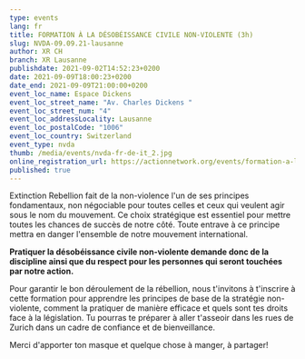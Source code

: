 ```yaml
---
type: events
lang: fr
title: FORMATION À LA DÉSOBÉISSANCE CIVILE NON-VIOLENTE (3h)
slug: NVDA-09.09.21-lausanne
author: XR CH
branch: XR Lausanne
publishdate: 2021-09-02T14:52:23+0200
date: 2021-09-09T18:00:23+0200
date_end: 2021-09-09T21:00:00+0200
event_loc_name: Espace Dickens
event_loc_street_name: "Av. Charles Dickens "
event_loc_street_num: "4"
event_loc_addressLocality: Lausanne
event_loc_postalCode: "1006"
event_loc_country: Switzerland
event_type: nvda
thumb: /media/events/nvda-fr-de-it_2.jpg
online_registration_url: https://actionnetwork.org/events/formation-a-la-desobeissance-civile-non-violente-4/
published: true
---
```

Extinction Rebellion fait de la non-violence l'un de ses principes fondamentaux, non négociable pour toutes celles et ceux qui veulent agir sous le nom du mouvement. Ce choix stratégique est essentiel pour mettre toutes les chances de succès de notre côté. Toute entrave à ce principe mettra en danger l'ensemble de notre mouvement international. 

**Pratiquer la désobéissance civile non-violente demande donc de la discipline ainsi que du respect pour les personnes qui seront touchées par notre action.**

Pour garantir le bon déroulement de la rébellion, nous t'invitons à t'inscrire à cette formation pour apprendre les principes de base de la stratégie non-violente, comment la pratiquer de manière efficace et quels sont tes droits face à la législation. Tu pourras te préparer à aller t'asseoir dans les rues de Zurich dans un cadre de confiance et de bienveillance. 

Merci d'apporter ton masque et quelque chose à manger, à partager!
